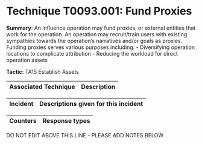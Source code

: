 # Technique T0093.001: Fund Proxies

**Summary**: An influence operation may fund proxies, or external entities that work for the operation. An operation may recruit/train users with existing sympathies towards the operation’s narratives and/or goals as proxies. Funding proxies serves various purposes including: - Diversifying operation locations to complicate attribution - Reducing the workload for direct operation assets

**Tactic**: TA15 Establish Assets


| Associated Technique | Description |
| --------- | ------------------------- |



| Incident | Descriptions given for this incident |
| -------- | -------------------- |



| Counters | Response types |
| -------- | -------------- |


DO NOT EDIT ABOVE THIS LINE - PLEASE ADD NOTES BELOW